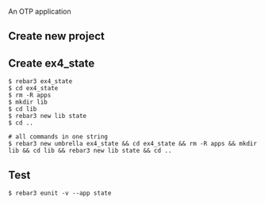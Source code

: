 An OTP application

Create new project
----	
Create ex4_state
----	
	$ rebar3 ex4_state
	$ cd ex4_state
	$ rm -R apps
	$ mkdir lib
	$ cd lib
	$ rebar3 new lib state
	$ cd ..
	
	# all commands in one string
	$ rebar3 new umbrella ex4_state && cd ex4_state && rm -R apps && mkdir lib && cd lib && rebar3 new lib state && cd ..

Test
-----
	$ rebar3 eunit -v --app state
	
	